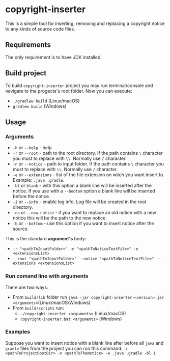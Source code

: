 # copyright-inserter
This is a simple tool for inserting, removing and replacing a copyright notice to any kinds of source code files.

## Requirements
The only requirement is to have JDK installed.

## Build project
To build `copyright-inserter` project you may run terminal/console and navigate to the progects's root folder. Now you can execute:
* `./gradlew build` (Linux/macOS)
* `gradlew build` (Windows)

## Usage

### Arguments
* `-h` or `--help` - help
* `-r` or `--root` - path to the root directory. If the path contains `\` character you must to replace with `\\`. Normally use `/` character.
* `-n` or `--notice` - path to input folder. If the path contains `\` character you must to replace with `\\`. Normally use `/` character.
* `-e` or `--extensions` - list of the file extension on witch you want insert to. Example: `.java .gradle`.
* `-bl` or `blank` - with this option a blank line will be inserted after the notice. If you use with a `--bootom` option a blank line will be inserted before the notice.
* `-i` or `--info` - enable log info. Log file will be created in the root directory.
* `-nn` or `--new-notice` - if you want to replace an old notice with a new notice this will be the path to the new notice.
* `-b` or `--bottom` - use this option if you want to insert notice after the source.

This is the standard **argument's** body:
* `-r "<pathToInputFolder>" -n "<pathToNoticeTextFile>" -e <extensionsList>`
* `--root "<pathToInputFolder>" --notice "<pathToNoticeTextFile>" --extensions <extensionsList>`

### Run comand line with arguments
There are two ways:
* From `build/lib` folder run `java -jar copyright-inserter-<version>.jar <arguments>`(Linux/macOS/Windows)
* From `build/scripts` run:
  * `./copyright-inserter <arguments>` (Linux/macOS)
  * `copyright-inserter.bat <arguments>` (Windows)

### Examples
Suppose you want to insert notice with a blank line after before all `java` and `gradle` files from the project you can run this command:
`-r <pathToProjectRootDir> -n <pathToTheNotice> -e .java .gradle -bl 1`
